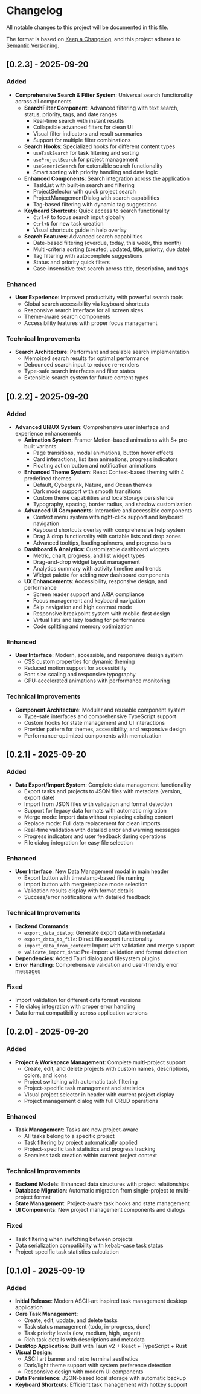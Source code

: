 # Changelog

All notable changes to this project will be documented in this file.

The format is based on [Keep a Changelog](https://keepachangelog.com/en/1.0.0/),
and this project adheres to [Semantic Versioning](https://semver.org/spec/v2.0.0.html).

## [0.2.3] - 2025-09-20

### Added
- **Comprehensive Search & Filter System**: Universal search functionality across all components
  - **SearchFilter Component**: Advanced filtering with text search, status, priority, tags, and date ranges
    - Real-time search with instant results
    - Collapsible advanced filters for clean UI
    - Visual filter indicators and result summaries
    - Support for multiple filter combinations
  - **Search Hooks**: Specialized hooks for different content types
    - `useTaskSearch` for task filtering and sorting
    - `useProjectSearch` for project management
    - `useGenericSearch` for extensible search functionality
    - Smart sorting with priority handling and date logic
  - **Enhanced Components**: Search integration across the application
    - TaskList with built-in search and filtering
    - ProjectSelector with quick project search
    - ProjectManagementDialog with search capabilities
    - Tag-based filtering with dynamic tag suggestions
  - **Keyboard Shortcuts**: Quick access to search functionality
    - `Ctrl+F` to focus search input globally
    - `Ctrl+N` for new task creation
    - Visual shortcuts guide in help overlay
  - **Search Features**: Advanced search capabilities
    - Date-based filtering (overdue, today, this week, this month)
    - Multi-criteria sorting (created, updated, title, priority, due date)
    - Tag filtering with autocomplete suggestions
    - Status and priority quick filters
    - Case-insensitive text search across title, description, and tags

### Enhanced
- **User Experience**: Improved productivity with powerful search tools
  - Global search accessibility via keyboard shortcuts
  - Responsive search interface for all screen sizes
  - Theme-aware search components
  - Accessibility features with proper focus management

### Technical Improvements
- **Search Architecture**: Performant and scalable search implementation
  - Memoized search results for optimal performance
  - Debounced search input to reduce re-renders
  - Type-safe search interfaces and filter states
  - Extensible search system for future content types

## [0.2.2] - 2025-09-20

### Added
- **Advanced UI&UX System**: Comprehensive user interface and experience enhancements
  - **Animation System**: Framer Motion-based animations with 8+ pre-built variants
    - Page transitions, modal animations, button hover effects
    - Card interactions, list item animations, progress indicators
    - Floating action button and notification animations
  - **Enhanced Theme System**: React Context-based theming with 4 predefined themes
    - Default, Cyberpunk, Nature, and Ocean themes
    - Dark mode support with smooth transitions
    - Custom theme capabilities and localStorage persistence
    - Typography, spacing, border radius, and shadow customization
  - **Advanced UI Components**: Interactive and accessible components
    - Context menu system with right-click support and keyboard navigation
    - Keyboard shortcuts overlay with comprehensive help system
    - Drag & drop functionality with sortable lists and drop zones
    - Advanced tooltips, loading spinners, and progress bars
  - **Dashboard & Analytics**: Customizable dashboard widgets
    - Metric, chart, progress, and list widget types
    - Drag-and-drop widget layout management
    - Analytics summary with activity timeline and trends
    - Widget palette for adding new dashboard components
  - **UX Enhancements**: Accessibility, responsive design, and performance
    - Screen reader support and ARIA compliance
    - Focus management and keyboard navigation
    - Skip navigation and high contrast mode
    - Responsive breakpoint system with mobile-first design
    - Virtual lists and lazy loading for performance
    - Code splitting and memory optimization

### Enhanced
- **User Interface**: Modern, accessible, and responsive design system
  - CSS custom properties for dynamic theming
  - Reduced motion support for accessibility
  - Font size scaling and responsive typography
  - GPU-accelerated animations with performance monitoring

### Technical Improvements
- **Component Architecture**: Modular and reusable component system
  - Type-safe interfaces and comprehensive TypeScript support
  - Custom hooks for state management and UI interactions
  - Provider pattern for themes, accessibility, and responsive design
  - Performance-optimized components with memoization

## [0.2.1] - 2025-09-20

### Added
- **Data Export/Import System**: Complete data management functionality
  - Export tasks and projects to JSON files with metadata (version, export date)
  - Import from JSON files with validation and format detection
  - Support for legacy data formats with automatic migration
  - Merge mode: Import data without replacing existing content
  - Replace mode: Full data replacement for clean imports
  - Real-time validation with detailed error and warning messages
  - Progress indicators and user feedback during operations
  - File dialog integration for easy file selection

### Enhanced
- **User Interface**: New Data Management modal in main header
  - Export button with timestamp-based file naming
  - Import button with merge/replace mode selection
  - Validation results display with format details
  - Success/error notifications with detailed feedback

### Technical Improvements
- **Backend Commands**: 
  - `export_data_dialog`: Generate export data with metadata
  - `export_data_to_file`: Direct file export functionality
  - `import_data_from_content`: Import with validation and merge support
  - `validate_import_data`: Pre-import validation and format detection
- **Dependencies**: Added Tauri dialog and filesystem plugins
- **Error Handling**: Comprehensive validation and user-friendly error messages

### Fixed
- Import validation for different data format versions
- File dialog integration with proper error handling
- Data format compatibility across application versions

## [0.2.0] - 2025-09-20

### Added
- **Project & Workspace Management**: Complete multi-project support
  - Create, edit, and delete projects with custom names, descriptions, colors, and icons
  - Project switching with automatic task filtering
  - Project-specific task management and statistics
  - Visual project selector in header with current project display
  - Project management dialog with full CRUD operations

### Enhanced
- **Task Management**: Tasks are now project-aware
  - All tasks belong to a specific project
  - Task filtering by project automatically applied
  - Project-specific task statistics and progress tracking
  - Seamless task creation within current project context

### Technical Improvements
- **Backend Models**: Enhanced data structures with project relationships
- **Database Migration**: Automatic migration from single-project to multi-project format
- **State Management**: Project-aware task hooks and state management
- **UI Components**: New project management components and dialogs

### Fixed
- Task filtering when switching between projects
- Data serialization compatibility with kebab-case task status
- Project-specific task statistics calculation

## [0.1.0] - 2025-09-19

### Added
- **Initial Release**: Modern ASCII-art inspired task management desktop application
- **Core Task Management**: 
  - Create, edit, update, and delete tasks
  - Task status management (todo, in-progress, done)
  - Task priority levels (low, medium, high, urgent)
  - Rich task details with descriptions and metadata
- **Desktop Application**: Built with Tauri v2 + React + TypeScript + Rust
- **Visual Design**: 
  - ASCII art banner and retro terminal aesthetics
  - Dark/light theme support with system preference detection
  - Responsive design with modern UI components
- **Data Persistence**: JSON-based local storage with automatic backup
- **Keyboard Shortcuts**: Efficient task management with hotkey support